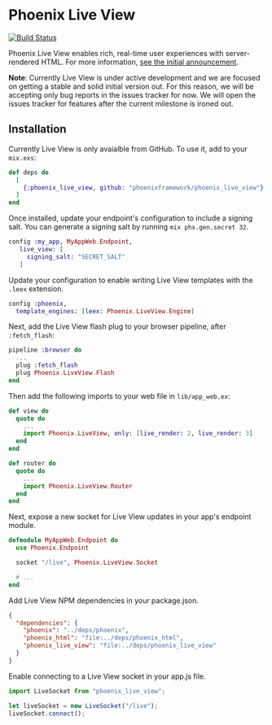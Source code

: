 # Phoenix Live View

[![Build Status](https://travis-ci.com/phoenixframework/phoenix_live_view.svg?token=Dc4VoVYF33Y2H4Gy8pGi&branch=master)](https://travis-ci.com/phoenixframework/phoenix_live_view)

Phoenix Live View enables rich, real-time user experiences with server-rendered HTML. For more information, [see the initial announcement](https://dockyard.com/blog/2018/12/12/phoenix-liveview-interactive-real-time-apps-no-need-to-write-javascript).

**Note**: Currently Live View is under active development and we are focused on getting a stable and solid initial version out. For this reason, we will be accepting only bug reports in the issues tracker for now. We will open the issues tracker for features after the current milestone is ironed out.

## Installation

Currently Live View is only avaialble from GitHub. To use it, add to your `mix.exs`:

```elixir
def deps do
  [
    {:phoenix_live_view, github: "phoenixframework/phoenix_live_view"}
  ]
end
```

Once installed, update your endpoint's configuration to include a signing salt. You can generate a signing salt by running `mix phx.gen.secret 32`.

```elixir
config :my_app, MyAppWeb.Endpoint,
   live_view: [
     signing_salt: "SECRET_SALT"
   ]
```

Update your configuration to enable writing Live View templates with the `.leex` extension.

```elixir
config :phoenix,
  template_engines: [leex: Phoenix.LiveView.Engine]
```

Next, add the Live View flash plug to your browser pipeline, after `:fetch_flash`:

```elixir
pipeline :browser do
  ...
  plug :fetch_flash
  plug Phoenix.LiveView.Flash
end
```

Then add the following imports to your web file in `lib/app_web.ex`:

```elixir
def view do
  quote do
    ...
    import Phoenix.LiveView, only: [live_render: 2, live_render: 3]
  end
end

def router do
  quote do
    ...
    import Phoenix.LiveView.Router
  end
end
```

Next, expose a new socket for Live View updates in your app's endpoint module.

```elixir
defmodule MyAppWeb.Endpoint do
  use Phoenix.Endpoint

  socket "/live", Phoenix.LiveView.Socket

  # ...
end
```

Add Live View NPM dependencies in your package.json.

```json
{
  "dependencies": {
    "phoenix": "../deps/phoenix",
    "phoenix_html": "file:../deps/phoenix_html",
    "phoenix_live_view": "file:../deps/phoenix_live_view"
  }
}
```

Enable connecting to a Live View socket in your app.js file.

```javascript
import LiveSocket from "phoenix_live_view";

let liveSocket = new LiveSocket("/live");
liveSocket.connect();
```
